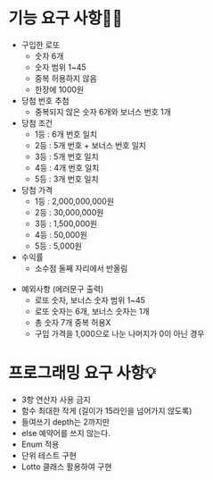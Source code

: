 기능 요구 사항🧑‍💻
=============
- 구입한 로또
  - 숫자 6개
  - 숫자 범위 1~45
  - 중복 허용하지 않음
  - 한장에 1000원
- 당첨 번호 추첨
  - 중복되지 않은 숫자 6개와 보너스 번호 1개
- 당첨 조건
  - 1등 : 6개 번호 일치
  - 2등 : 5개 번호 + 보너스 번호 일치
  - 3등 : 5개 번호 일치
  - 4등 : 4개 번호 일치
  - 5등 : 3개 번호 일치
- 당첨 가격
  - 1등 : 2,000,000,000원
  - 2등 : 30,000,000원
  - 3등 : 1,500,000원
  - 4등 : 50,000원
  - 5등 : 5,000원
- 수익률
  - 소수점 둘째 자리에서 반올림
<br/><br/>
- 예외사항 (에러문구 출력)
  - 로또 숫자, 보너스 숫자 범위 1~45
  - 로또 숫자는 6개, 보너스 숫자는 1개
  - 총 숫자 7개 중복 허용X
  - 구입 가격을 1,000으로 나눈 나머지가 0이 아닌 경우

프로그래밍 요구 사항💡
=================
- 3항 연산자 사용 금지
- 함수 최대한 작게 (길이가 15라인을 넘어가지 않도록)
- 들여쓰기 depth는 2까지만
- else 예약어를 쓰지 않는다.
- Enum 적용
- 단위 테스트 구현
- Lotto 클래스 활용하여 구현